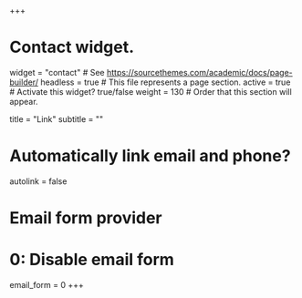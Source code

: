 +++
# Contact widget.
widget = "contact"  # See https://sourcethemes.com/academic/docs/page-builder/
headless = true  # This file represents a page section.
active = true  # Activate this widget? true/false
weight = 130  # Order that this section will appear.

title = "Link"
subtitle = ""

# Automatically link email and phone?
autolink = false

# Email form provider
# 0: Disable email form
email_form = 0
+++

